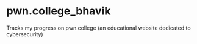 # pwn.college_bhavik
Tracks my progress on pwn.college (an educational website dedicated to cybersecurity)
